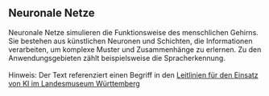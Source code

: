 ## Neuronale Netze
Neuronale Netze simulieren die Funktionsweise des menschlichen Gehirns. Sie bestehen aus künstlichen Neuronen und Schichten, die Informationen verarbeiten, um komplexe Muster und Zusammenhänge zu erlernen. Zu den Anwendungsgebieten zählt beispielsweise die Spracherkennung.
</br></br>
Hinweis: Der Text referenziert einen Begriff in den [Leitlinien für den Einsatz von KI im Landesmuseum Württemberg](01_Leitlinien.md)
